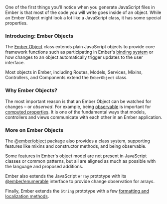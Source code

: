 One of the first things you'll notice when you generate JavaScript files in Ember is that most of the code you will write goes inside of an object. While an Ember Object might look a lot like a JavaScript class, it has some special properties.

### Introducing: Ember Objects

The [Ember Object](https://api.emberjs.com/ember/3.14/classes/EmberObject) class extends plain JavaScript objects to provide core framework functions such as participating in Ember's [binding system](../object-model/bindings/) or how changes to an object automatically trigger updates to the user interface.

Most objects in Ember, including Routes, Models, Services, Mixins, Controllers, and Components extend the `EmberObject` class.

### Why Ember Objects?

The most important reason is that an Ember Object can be watched for changes – or _observed_. For example, being [observable](https://api.emberjs.com/ember/3.14/classes/Observable) is important for [computed properties](../object-model/computed-properties/). It is one of the fundamental ways that models, controllers and views communicate with each other in an Ember application.

### More on Ember Objects

The [@ember/object](https://api.emberjs.com/ember/3.14/modules/@ember%2Fobject) package also provides a class system, supporting features like mixins and constructor methods, and being observable.

Some features in Ember's object model are not present in JavaScript classes or common patterns, but all are aligned as much as possible with the language and proposed additions.

Ember also extends the JavaScript `Array` prototype with its [@ember/enumerable](https://api.emberjs.com/ember/3.14/classes/Enumerable) interface to provide change observation for arrays.

Finally, Ember extends the `String` prototype with a few [formatting and localization methods](https://api.emberjs.com/ember/3.14/classes/String).
